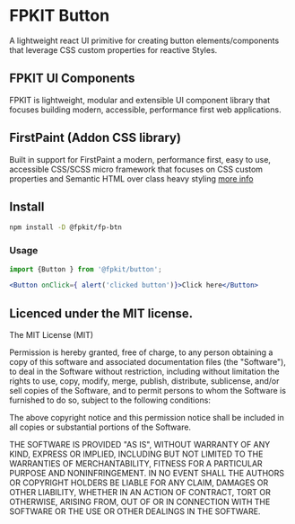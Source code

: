 # FPKIT Button

A lightweight react UI primitive for creating button elements/components that leverage CSS custom properties for reactive Styles.

## FPKIT UI Components

FPKIT is lightweight, modular and extensible UI component library that focuses building modern, accessible, performance first web applications.
## FirstPaint (Addon CSS library)

Built in support for FirstPaint a modern, performance first, easy to use, accessible CSS/SCSS micro framework that focuses on CSS custom properties and Semantic HTML over class heavy styling [more info](https://firstpaint.dev)


## Install

 ```bash
 npm install -D @fpkit/fp-btn
 ```

 ### Usage

 ```jsx
 import {Button } from '@fpkit/button';

 <Button onClick={ alert('clicked button')}>Click here</Button>

 ```

## Licenced under the MIT license.

The MIT License (MIT)

Permission is hereby granted, free of charge, to any person obtaining a copy of this software and associated documentation files (the "Software"), to deal in the Software without restriction, including without limitation the rights to use, copy, modify, merge, publish, distribute, sublicense, and/or sell copies of the Software, and to permit persons to whom the Software is furnished to do so, subject to the following conditions:

The above copyright notice and this permission notice shall be included in all copies or substantial portions of the Software.

THE SOFTWARE IS PROVIDED "AS IS", WITHOUT WARRANTY OF ANY KIND, EXPRESS OR IMPLIED, INCLUDING BUT NOT LIMITED TO THE WARRANTIES OF MERCHANTABILITY, FITNESS FOR A PARTICULAR PURPOSE AND NONINFRINGEMENT. IN NO EVENT SHALL THE AUTHORS OR COPYRIGHT HOLDERS BE LIABLE FOR ANY CLAIM, DAMAGES OR OTHER LIABILITY, WHETHER IN AN ACTION OF CONTRACT, TORT OR OTHERWISE, ARISING FROM, OUT OF OR IN CONNECTION WITH THE SOFTWARE OR THE USE OR OTHER DEALINGS IN THE SOFTWARE.
